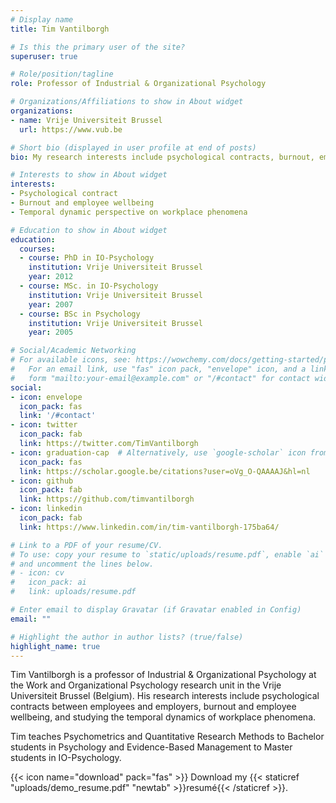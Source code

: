 ```yaml
---
# Display name
title: Tim Vantilborgh

# Is this the primary user of the site?
superuser: true

# Role/position/tagline
role: Professor of Industrial & Organizational Psychology

# Organizations/Affiliations to show in About widget
organizations:
- name: Vrije Universiteit Brussel
  url: https://www.vub.be

# Short bio (displayed in user profile at end of posts)
bio: My research interests include psychological contracts, burnout, employee wellbeing, and a temporal dynamic perspective on workplace phenomena.

# Interests to show in About widget
interests:
- Psychological contract
- Burnout and employee wellbeing
- Temporal dynamic perspective on workplace phenomena

# Education to show in About widget
education:
  courses:
  - course: PhD in IO-Psychology
    institution: Vrije Universiteit Brussel
    year: 2012
  - course: MSc. in IO-Psychology
    institution: Vrije Universiteit Brussel
    year: 2007
  - course: BSc in Psychology
    institution: Vrije Universiteit Brussel
    year: 2005

# Social/Academic Networking
# For available icons, see: https://wowchemy.com/docs/getting-started/page-builder/#icons
#   For an email link, use "fas" icon pack, "envelope" icon, and a link in the
#   form "mailto:your-email@example.com" or "/#contact" for contact widget.
social:
- icon: envelope
  icon_pack: fas
  link: '/#contact'
- icon: twitter
  icon_pack: fab
  link: https://twitter.com/TimVantilborgh
- icon: graduation-cap  # Alternatively, use `google-scholar` icon from `ai` icon pack
  icon_pack: fas
  link: https://scholar.google.be/citations?user=oVg_O-QAAAAJ&hl=nl
- icon: github
  icon_pack: fab
  link: https://github.com/timvantilborgh
- icon: linkedin
  icon_pack: fab
  link: https://www.linkedin.com/in/tim-vantilborgh-175ba64/

# Link to a PDF of your resume/CV.
# To use: copy your resume to `static/uploads/resume.pdf`, enable `ai` icons in `params.toml`, 
# and uncomment the lines below.
# - icon: cv
#   icon_pack: ai
#   link: uploads/resume.pdf

# Enter email to display Gravatar (if Gravatar enabled in Config)
email: ""

# Highlight the author in author lists? (true/false)
highlight_name: true
---
```


Tim Vantilborgh is a professor of Industrial & Organizational Psychology at the Work and Organizational Psychology research unit in the Vrije Universiteit Brussel (Belgium). His research interests include psychological contracts between employees and employers, burnout and employee wellbeing, and studying the temporal dynamics of workplace phenomena.

Tim teaches Psychometrics and Quantitative Research Methods to Bachelor students in Psychology and Evidence-Based Management to Master students in IO-Psychology.

{{< icon name="download" pack="fas" >}} Download my {{< staticref "uploads/demo_resume.pdf" "newtab" >}}resumé{{< /staticref >}}.
